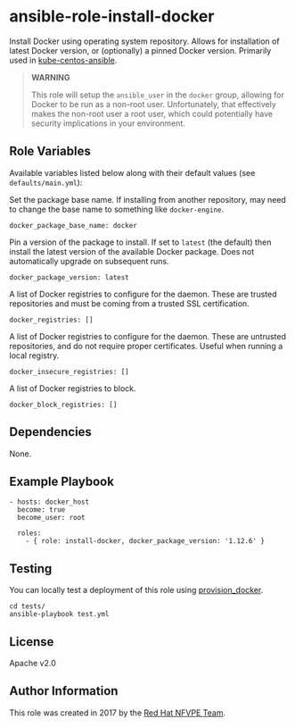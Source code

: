 # ansible-role-install-docker

Install Docker using operating system repository. Allows for installation of
latest Docker version, or (optionally) a pinned Docker version.
Primarily used in
[kube-centos-ansible](https://github.com/redhat-nfvpe/kube-centos-ansible).

> **WARNING**
>
> This role will setup the `ansible_user` in the `docker` group, allowing for
> Docker to be run as a non-root user. Unfortunately, that effectively makes
> the non-root user a root user, which could potentially have security
> implications in your environment.

## Role Variables

Available variables listed below along with their default values (see
`defaults/main.yml`):

Set the package base name. If installing from another repository, may need to
change the base name to something like `docker-engine`.
```
docker_package_base_name: docker
```

Pin a version of the package to install. If set to `latest` (the default) then
install the latest version of the available Docker package. Does not
automatically upgrade on subsequent runs.
```
docker_package_version: latest
```

A list of Docker registries to configure for the daemon. These are trusted
repositories and must be coming from a trusted SSL certification.
```
docker_registries: []
```

A list of Docker registries to configure for the daemon. These are untrusted
repositories, and do not require proper certificates. Useful when running a
local registry.

```
docker_insecure_registries: []
```

A list of Docker registries to block.

```
docker_block_registries: []
```

## Dependencies

None.

## Example Playbook

```
- hosts: docker_host
  become: true
  become_user: root

  roles:
    - { role: install-docker, docker_package_version: '1.12.6' }
```

## Testing

You can locally test a deployment of this role using
[provision_docker](https://github.com/chrismeyersfsu/provision_docker).

```
cd tests/
ansible-playbook test.yml
```

## License

Apache v2.0

## Author Information

This role was created in 2017 by the
[Red Hat NFVPE Team](https://github.com/redhat-nfvpe).

